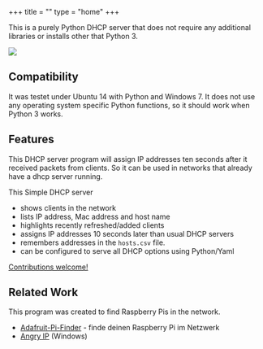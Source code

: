 +++ title = "" type = "home" +++

This is a purely Python DHCP server that does not require any additional
libraries or installs other that Python 3.

![](/img/windows-tk.png)

## Compatibility

It was testet under Ubuntu 14 with Python and Windows 7. It does not use any
operating system specific Python functions, so it should work when Python 3
works.

## Features

This DHCP server program will assign IP addresses ten seconds after it received
packets from clients. So it can be used in networks that already have a dhcp
server running.

This Simple DHCP server

- shows clients in the network
- lists IP address, Mac address and host name
- highlights recently refreshed/added clients
- assigns IP addresses 10 seconds later than usual DHCP servers
- remembers addresses in the `hosts.csv` file.
- can be configured to serve all DHCP options using Python/Yaml

[Contributions welcome!][1]

## Related Work

This program was created to find Raspberry Pis in the network.

- [Adafruit-Pi-Finder](https://github.com/adafruit/Adafruit-Pi-Finder) - finde
  deinen Raspberry Pi im Netzwerk
- [Angry IP](https://angryip.org/) (Windows)

[1]: /contribute

